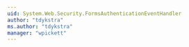 ```yaml
---
uid: System.Web.Security.FormsAuthenticationEventHandler
author: "tdykstra"
ms.author: "tdykstra"
manager: "wpickett"
---
```

